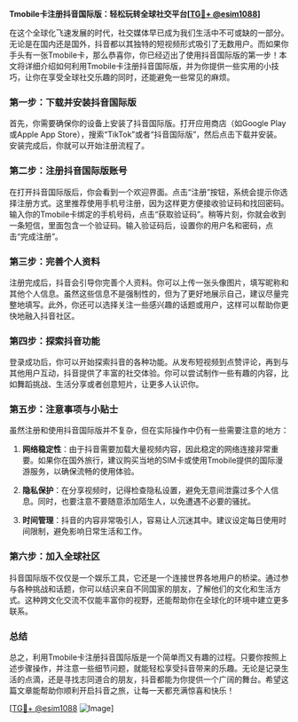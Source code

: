 **Tmobile卡注册抖音国际版：轻松玩转全球社交平台[[TG💪+ @esim1088](https://t.me/s/esim1088)]**

在这个全球化飞速发展的时代，社交媒体早已成为我们生活中不可或缺的一部分。无论是在国内还是国外，抖音都以其独特的短视频形式吸引了无数用户。而如果你手头有一张Tmobile卡，那么恭喜你，你已经迈出了使用抖音国际版的第一步！本文将详细介绍如何利用Tmobile卡注册抖音国际版，并为你提供一些实用的小技巧，让你在享受全球社交乐趣的同时，还能避免一些常见的麻烦。

### **第一步：下载并安装抖音国际版**

首先，你需要确保你的设备上安装了抖音国际版。打开应用商店（如Google Play或Apple App Store），搜索“TikTok”或者“抖音国际版”，然后点击下载并安装。安装完成后，你就可以开始注册流程了。

### **第二步：注册抖音国际版账号**

在打开抖音国际版后，你会看到一个欢迎界面。点击“注册”按钮，系统会提示你选择注册方式。这里推荐使用手机号注册，因为这样更方便接收验证码和找回密码。输入你的Tmobile卡绑定的手机号码，点击“获取验证码”。稍等片刻，你就会收到一条短信，里面包含一个验证码。输入验证码后，设置你的用户名和密码，点击“完成注册”。

### **第三步：完善个人资料**

注册完成后，抖音会引导你完善个人资料。你可以上传一张头像图片，填写昵称和其他个人信息。虽然这些信息不是强制性的，但为了更好地展示自己，建议尽量完整地填写。此外，你还可以选择关注一些感兴趣的话题或用户，这样可以帮助你更快地融入抖音社区。

### **第四步：探索抖音功能**

登录成功后，你可以开始探索抖音的各种功能。从发布短视频到点赞评论，再到与其他用户互动，抖音提供了丰富的社交体验。你可以尝试制作一些有趣的内容，比如舞蹈挑战、生活分享或者创意短片，让更多人认识你。

### **第五步：注意事项与小贴士**

虽然注册和使用抖音国际版并不复杂，但在实际操作中仍有一些需要注意的地方：

1. **网络稳定性**：由于抖音需要加载大量视频内容，因此稳定的网络连接非常重要。如果你在国外旅行，建议购买当地的SIM卡或使用Tmobile提供的国际漫游服务，以确保流畅的使用体验。
   
2. **隐私保护**：在分享视频时，记得检查隐私设置，避免无意间泄露过多个人信息。同时，也要注意不要随意添加陌生人，以免遭遇不必要的骚扰。

3. **时间管理**：抖音的内容非常吸引人，容易让人沉迷其中。建议设定每日使用时间限制，避免影响日常生活和工作。

### **第六步：加入全球社区**

抖音国际版不仅仅是一个娱乐工具，它还是一个连接世界各地用户的桥梁。通过参与各种挑战和话题，你可以结识来自不同国家的朋友，了解他们的文化和生活方式。这种跨文化交流不仅能丰富你的视野，还能帮助你在全球化的环境中建立更多联系。

### **总结**

总之，利用Tmobile卡注册抖音国际版是一个简单而又有趣的过程。只要你按照上述步骤操作，并注意一些细节问题，就能轻松享受抖音带来的乐趣。无论是记录生活的点滴，还是寻找志同道合的朋友，抖音都能为你提供一个广阔的舞台。希望这篇文章能帮助你顺利开启抖音之旅，让每一天都充满惊喜和快乐！

[[TG💪+ @esim1088](https://t.me/s/esim1088) ![Image](https://i.postimg.cc/4NQfJmqS/Snipaste-2025-05-13-00-14-12.png)]